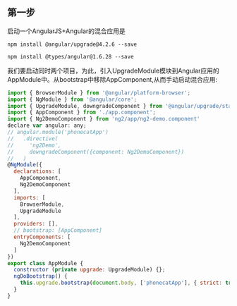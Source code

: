 ## 第一步
启动一个AngularJS+Angular的混合应用是

``` npm install @angular/upgrade@4.2.6 --save ```

``` npm install @types/angular@1.6.28 --save ```


我们要启动同时两个项目，为此，引入UpgradeModule模块到Angular应用的AppModule中。从bootstrap中移除AppComponent,从而手动启动混合应用:

```javascript 
import { BrowserModule } from '@angular/platform-browser';
import { NgModule } from '@angular/core';
import { UpgradeModule, downgradeComponent } from '@angular/upgrade/static';
import { AppComponent } from './app.component';
import { Ng2DemoComponent } from 'ng2/app/ng2-demo.component'
declare var angular: any;
// angular.module('phonecatApp')
//   .directive(
//     'ng2Demo',
//     downgradeComponent({component: Ng2DemoComponent})
//   )
@NgModule({
  declarations: [
    AppComponent,
    Ng2DemoComponent
  ],
  imports: [
    BrowserModule,
    UpgradeModule
  ],
  providers: [],
  // bootstrap: [AppComponent]
  entryComponents: [
    Ng2DemoComponent
  ]
})
export class AppModule {
  constructor (private upgrade: UpgradeModule) {};
  ngDoBootstrap() {
    this.upgrade.bootstrap(document.body, ['phonecatApp'], { strict: true });
  }
}
```